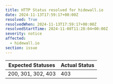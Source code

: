 ```yaml
---
title: HTTP Status resolved for hidewall.io
date: 2024-11-13T17:59:17+00:00Z
resolved: True
resolvedWhen: 2024-11-13T17:59:17+00:00Z
resolvedStartTime: 2024-11-08T11:28:04+00:00Z
severity: notice
affected:
  - hidewall.io
section: issue
---
```


| Expected Statuses | Actual Status  |
|-------------------|----------------|
| 200, 301, 302, 403 | 403 |
